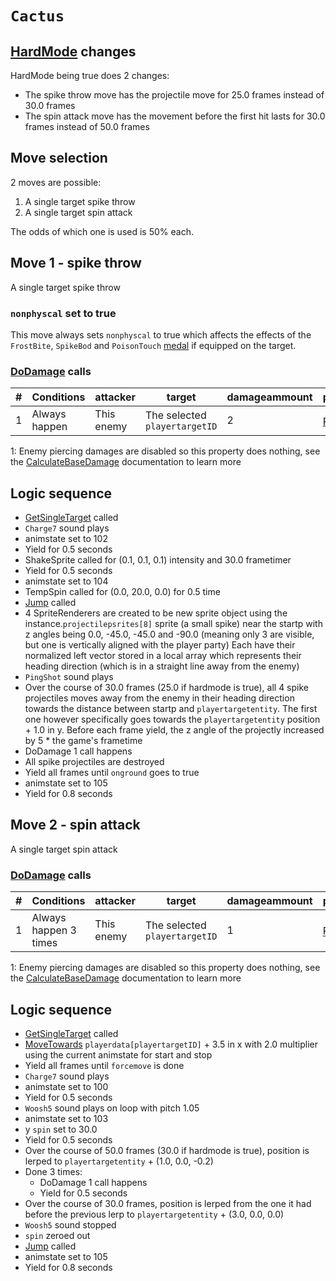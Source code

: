 # `Cactus`

## [HardMode](../../Damage%20pipeline/HardMode.md) changes
HardMode being true does 2 changes:

- The spike throw move has the projectile move for 25.0 frames instead of 30.0 frames
- The spin attack move has the movement before the first hit lasts for 30.0 frames instead of 50.0 frames

## Move selection
2 moves are possible:

1. A single target spike throw
2. A single target spin attack

The odds of which one is used is 50% each.

## Move 1 - spike throw
A single target spike throw

### `nonphyscal` set to true
This move always sets `nonphyscal` to true which affects the effects of the `FrostBite`, `SpikeBod` and `PoisonTouch` [medal](../Enums%20and%20IDs/Medal.md) if equipped on the target.

### [DoDamage](../../Damage%20pipeline/DoDamage.md) calls

|#|Conditions|attacker|target|damageammount|property|overrides|block|
|-:|---|---|---|---|---|---|---|
|1|Always happen|This enemy|The selected `playertargetID`|2|[Pierce](../../Damage%20pipeline/AttackProperty.md)<sup>1</sup>|null|`commandsuccess`|

1: Enemy piercing damages are disabled so this property does nothing, see the [CalculateBaseDamage](../../Damage%20pipeline/CalculateBaseDamage.md#piercing) documentation to learn more

## Logic sequence

- [GetSingleTarget](../../Actors%20states/Targetting/GetRandomAvaliablePlayer.md#getsingletarget) called
- `Charge7` sound plays
- animstate set to 102
- Yield for 0.5 seconds
- ShakeSprite called for (0.1, 0.1, 0.1) intensity and 30.0 frametimer
- Yield for 0.5 seconds
- animstate set to 104
- TempSpin called for (0.0, 20.0, 0.0) for 0.5 time
- [Jump](../../../Entities/EntityControl/EntityControl%20Methods.md#jump) called
- 4 SpriteRenderers are created to be new sprite object using the instance.`projectilepsrites[8]` sprite (a small spike) near the startp with z angles being 0.0, -45.0, -45.0 and -90.0 (meaning only 3 are visible, but one is vertically aligned with the player party) Each have their normalized left vector stored in a local array which represents their heading direction (which is in a straight line away from the enemy)
- `PingShot` sound plays
- Over the course of 30.0 frames (25.0 if hardmode is true), all 4 spike projectiles moves away from the enemy in their heading direction towards the distance between startp and `playertargetentity`. The first one however specifically goes towards the `playertargetentity` position + 1.0 in y. Before each frame yield, the z angle of the projectly increased by 5 * the game's frametime
- DoDamage 1 call happens
- All spike projectiles are destroyed
- Yield all frames until `onground` goes to true
- animstate set to 105
- Yield for 0.8 seconds

## Move 2 - spin attack
A single target spin attack

### [DoDamage](../../Damage%20pipeline/DoDamage.md) calls

|#|Conditions|attacker|target|damageammount|property|overrides|block|
|-:|---|---|---|---|---|---|---|
|1|Always happen 3 times|This enemy|The selected `playertargetID`|1|[Pierce](../../Damage%20pipeline/AttackProperty.md)<sup>1</sup>|null|`commandsuccess`|

1: Enemy piercing damages are disabled so this property does nothing, see the [CalculateBaseDamage](../../Damage%20pipeline/CalculateBaseDamage.md#piercing) documentation to learn more

## Logic sequence

- [GetSingleTarget](../../Actors%20states/Targetting/GetRandomAvaliablePlayer.md#getsingletarget) called
- [MoveTowards](../../../Entities/EntityControl/EntityControl%20Methods.md#movetowards) `playerdata[playertargetID]` + 3.5 in x with 2.0 multiplier using the current animstate for start and stop
- Yield all frames until `forcemove` is done
- `Charge7` sound plays
- animstate set to 100
- Yield for 0.5 seconds
- `Woosh5` sound plays on loop with pitch 1.05
- animstate set to 103
- y `spin` set to 30.0
- Yield for 0.5 seconds
- Over the course of 50.0 frames (30.0 if hardmode is true), position is lerped to `playertargetentity` + (1.0, 0.0, -0.2)
- Done 3 times:
    - DoDamage 1 call happens
    - Yield for 0.5 seconds
- Over the course of 30.0 frames, position is lerped from the one it had before the previous lerp to `playertargetentity` + (3.0, 0.0, 0.0)
- `Woosh5` sound stopped
- `spin` zeroed out
- [Jump](../../../Entities/EntityControl/EntityControl%20Methods.md#jump) called
- animstate set to 105
- Yield for 0.8 seconds
